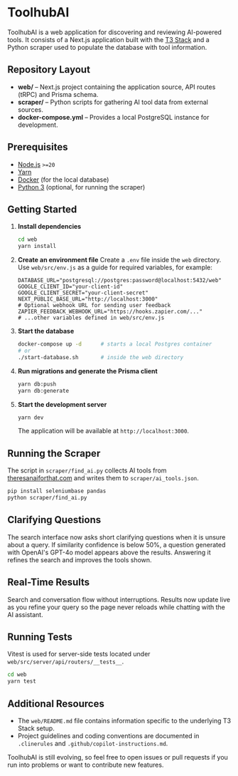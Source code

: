 # ToolhubAI

ToolhubAI is a web application for discovering and reviewing AI-powered tools. It consists of a Next.js application built with the [T3 Stack](https://create.t3.gg/) and a Python scraper used to populate the database with tool information.

## Repository Layout

- **web/** – Next.js project containing the application source, API routes (tRPC) and Prisma schema.
- **scraper/** – Python scripts for gathering AI tool data from external sources.
- **docker-compose.yml** – Provides a local PostgreSQL instance for development.

## Prerequisites

- [Node.js](https://nodejs.org/) `>=20`
- [Yarn](https://yarnpkg.com/)
- [Docker](https://www.docker.com/) (for the local database)
- [Python 3](https://www.python.org/) (optional, for running the scraper)

## Getting Started

1. **Install dependencies**
   ```bash
   cd web
   yarn install
   ```
2. **Create an environment file**
   Create a `.env` file inside the `web` directory. Use `web/src/env.js` as a guide for required variables, for example:
   ```env
   DATABASE_URL="postgresql://postgres:password@localhost:5432/web"
   GOOGLE_CLIENT_ID="your-client-id"
   GOOGLE_CLIENT_SECRET="your-client-secret"
   NEXT_PUBLIC_BASE_URL="http://localhost:3000"
   # Optional webhook URL for sending user feedback
   ZAPIER_FEEDBACK_WEBHOOK_URL="https://hooks.zapier.com/..."
   # ...other variables defined in web/src/env.js
   ```
3. **Start the database**
   ```bash
   docker-compose up -d      # starts a local Postgres container
   # or
   ./start-database.sh       # inside the web directory
   ```
4. **Run migrations and generate the Prisma client**
   ```bash
   yarn db:push
   yarn db:generate
   ```
5. **Start the development server**
   ```bash
   yarn dev
   ```
   The application will be available at `http://localhost:3000`.

## Running the Scraper

The script in `scraper/find_ai.py` collects AI tools from [theresanaiforthat.com](https://theresanaiforthat.com/) and writes them to `scraper/ai_tools.json`.

```bash
pip install seleniumbase pandas
python scraper/find_ai.py
```

## Clarifying Questions

The search interface now asks short clarifying questions when it is unsure about a query. If similarity confidence is below 50%, a question generated with OpenAI's GPT-4o model appears above the results. Answering it refines the search and improves the tools shown.

## Real-Time Results

Search and conversation flow without interruptions. Results now update live as you refine your query so the page never reloads while chatting with the AI assistant.

## Running Tests

Vitest is used for server-side tests located under `web/src/server/api/routers/__tests__`.

```bash
cd web
yarn test
```

## Additional Resources

- The `web/README.md` file contains information specific to the underlying T3 Stack setup.
- Project guidelines and coding conventions are documented in `.clinerules` and `.github/copilot-instructions.md`.

ToolhubAI is still evolving, so feel free to open issues or pull requests if you run into problems or want to contribute new features.
